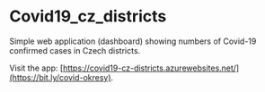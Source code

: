 # Covid19_cz_districts
Simple web application (dashboard) showing numbers of Covid-19 confirmed cases in Czech districts.

Visit the app: [https://covid19-cz-districts.azurewebsites.net/](https://bit.ly/covid-okresy).
